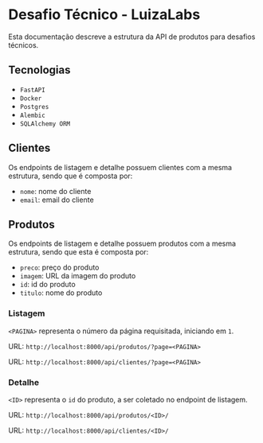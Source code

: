 # Desafio Técnico - LuizaLabs

Esta documentação descreve a estrutura da API de produtos para desafios técnicos.

## Tecnologias

- `FastAPI`
- `Docker`
- `Postgres`
- `Alembic`
- `SQLAlchemy ORM`

## Clientes

Os endpoints de listagem e detalhe possuem clientes com a mesma estrutura, sendo que é composta por:

- `nome`: nome do cliente
- `email`: email do cliente

## Produtos

Os endpoints de listagem e detalhe possuem produtos com a mesma estrutura, sendo que esta é composta por:

- `preco`: preço do produto
- `imagem`: URL da imagem do produto
- `id`: id do produto
- `titulo`: nome do produto

### Listagem

`<PAGINA>` representa o número da página requisitada, iniciando em `1`.

URL: `http://localhost:8000/api/produtos/?page=<PAGINA>`

URL: `http://localhost:8000/api/clientes/?page=<PAGINA>`

### Detalhe

`<ID>` representa o `id` do produto, a ser coletado no endpoint de listagem.

URL: `http://localhost:8000/api/produtos/<ID>/`

URL: `http://localhost:8000/api/clientes/<ID>/`
